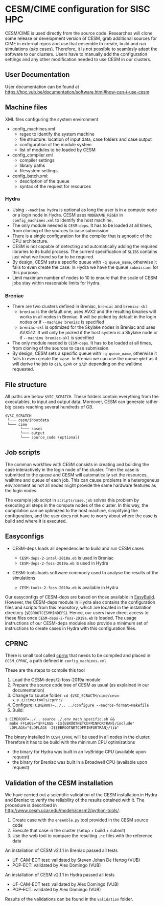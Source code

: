 # CESM/CIME configuration for SISC HPC

CESM/CIME is used directly from the source code. Researches will clone some release or development version of CESM, grab additional sources for CIME in external repos and use that ensemble to create, build and run simulations (*aka* cases). Therefore, it is not possible to seamlesly adapt the software to our clusters. Users have to manually add the configuration settings and any other modification needed to use CESM in our clusters.

## User Documentation

User documentation can be found at https://hpc.vub.be/documentation/software.html#how-can-i-use-cesm

## Machine files

XML files configuring the system environment
* config_machines.xml
    * regex to identify the system machine
    * file structure: location of input data, case folders and case output
    * configuration of the module system
    * list of modules to be loaded by CESM
* config_compiler.xml
    * compiler settings
    * library paths
    * filesystem settings
* config_batch.xml:
    * description of the queue
    * syntax of the request for resources

### Hydra

* Using `--machine hydra` is optional as long the user is in a compute node or a login node in Hydra. CESM uses `NODENAME_REGEX` in `config_machines.xml` to identify the host machine.
* The only module needed is `CESM-deps`. It has to be loaded at all times, from cloning of the sources to case submission.
* There is a single configuration for the compiler that is agnostic of the CPU architecture.
* CESM is not capable of detecting and automatically adding the required libraries to its build process. The current specification of `SLIBS` contains just what we found so far to be required.
* By design, CESM sets a specific queue with `-q queue_name`, otherwise it fails to even create the case. In Hydra we have the queue `submission` for this purpose.
* Limit maximum number of nodes to 10 to ensure that the scale of CESM jobs stay within reasonable limits for Hydra.

### Breniac

* There are two clusters defined in Breniac, `breniac` and `breniac-skl`
    * `breniac` is the default one, uses AVX2 and the resulting binaries will works in all nodes in Breniac. It will be picked by default in the login nodes or if `--machine breniac` is specified
    * `breniac-skl` is optimized for the Skylake nodes in Breniac and uses AVX512. It will only be picked if the host system is a Skylake node or if `--machine breniac-skl` is specified
* The only module needed is `CESM-deps`. It has to be loaded at all times, from cloning of the sources to case submission.
* By design, CESM sets a specific queue with `-q queue_name`, otherwise it fails to even create the case. In Breniac we can use the queue `qdef` as it will derive the job to `q1h`, `q24h` or `q72h` depending on the walltime requested.

## File structure

All paths are below `$VSC_SCRATCH`. These folders contain everything from the executables, to input and output data. Moreover, CESM can generate rather big cases reaching several hundreds of GB.

```
$VSC_SCRATCH
 └─── cesm/inputdata
 └─── cime
       └─── cases
       └─── output
       └─── source_code (optional)
```

## Job scripts

The common workflow with CESM consists in creating and building the case interactively in the login node of the cluster. Then the case is submitted to the queue and CESM will automatically set the resources, walltime and queue of each job. This can cause problems in a heterogeneus environment as not all nodes might provide the same hardware features as the login nodes.

The example job script in `scripts/case.job` solves this problem by executing all steps in the compute nodes of the cluster. In this way, the compilation can be optimized to the host machine, simplifying the configuration, and the user does not have to worry about where the case is build and where it is executed.

## Easyconfigs

* CESM-deps loads all dependencies to build and run CESM cases
    * `CESM-deps-2-intel-2018a.eb` is used in Breniac
    * `CESM-deps-2-foss-2019a.eb` is used in Hydra

* CESM-tools loads software commonly used to analyse the results of the simulations
    * `CESM-tools-2-foss-2019a.eb` is available in Hydra

Our easyconfigs of CESM-deps are based on those available in [EasyBuild](https://github.com/easybuilders/easybuild-easyconfigs/tree/master/easybuild/easyconfigs/c/CESM-deps). However, the CESM-deps module in Hydra also contains the configuration files and scripts from this repository, which are located in the installation directory (`$EBROOTCESMMINDEPS`). Hence, our users have direct access to these files once `CESM-deps-2-foss-2019a.eb` is loaded. The usage instructions of our CESM-deps modules also provide a minimum set of instructions to create cases in Hydra with this configuration files.

## CPRNC

There is small tool called [cprnc](https://github.com/ESMCI/cime/tree/master/tools/cprnc) that needs to be compiled and placed in `CCSM_CPRNC`, a path defined in `config_machines.xml`.

These are the steps to compile this tool

1. Load the CESM-deps/2-foss-2019a module
2. Prepare the source code tree of CESM as usual (as explained in our documentation)
3. Change to source folder: `cd $VSC_SCRACTH/cime/cesm-x.y.z/cime/tools/cprnc/`
4. Configure: `CIMEROOT=../.. ../configure --macros-format=Makefile`
5. Build:

```
$ CIMEROOT=../.. source ./.env_mach_specific.sh &&
  make FFLAGS="$FFLAGS -I${EBROOTNETCDFMINFORTRAN}/include"
  LDFLAGS="$LDFLAGS -I${EBROOTNETCDFMINFORTRAN}/lib"
```

The binary installed in `CCSM_CPRNC` will be used in all nodes in the cluster. Therefore it has to be build with the minimum CPU optimizations
* the binary for Hydra was built in an IvyBridge CPU (available upon request)
* the binary for Breniac was built in a Broadwell CPU (available upon request)

## Validation of the CESM installation

We have carried out a scientific validation of the CESM installation in Hydra and Breniac to verify the reliability of the results obtained with it. The procedure is described in http://www.cesm.ucar.edu/models/cesm2/python-tools/.

1. Create case with the `ensemble.py` tool provided in the CESM source code
2. Execute that case in the cluster (setup + build + submit)
3. Use the web tool to compare the resulting `.nc` files with the reference data

An installation of CESM v2.1.1 in Breniac passed all tests
* UF-CAM-ECT test: validated by Steven Johan De Hertog (VUB)
* POP-ECT: validated by Alex Domingo (VUB)

An installation of CESM v2.1.1 in Hydra passed all tests
* UF-CAM-ECT test: validated by Alex Domingo (VUB)
* POP-ECT: validated by Alex Domingo (VUB)

Results of the validations can be found in the `validation` folder.
